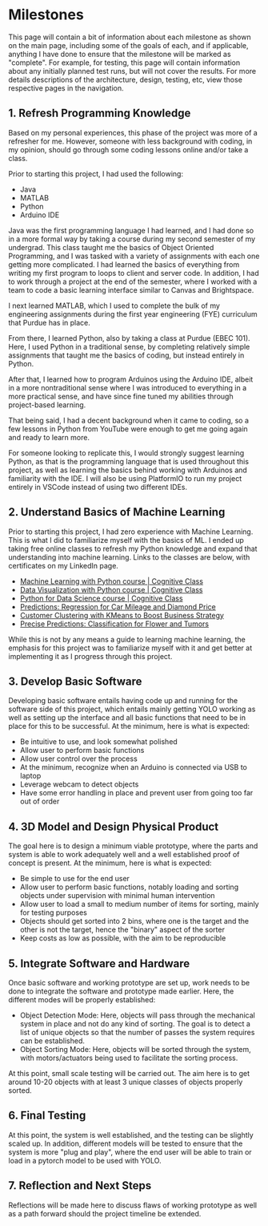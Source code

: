 # Milestones

This page will contain a bit of information about each milestone as shown on the main page, including some of the goals of each, and if applicable, anything I have done to ensure that the milestone will be marked as "complete". For example, for testing, this page will contain information about any initially planned test runs, but will not cover the results. For more details descriptions of the architecture, design, testing, etc, view those respective pages in the navigation. 

## 1. Refresh Programming Knowledge

Based on my personal experiences, this phase of the project was more of a refresher for me. However, someone with less background with coding, in my opinion, should go through some coding lessons online and/or take a class. 

Prior to starting this project, I had used the following:

* Java
* MATLAB
* Python
* Arduino IDE

Java was the first programming language I had learned, and I had done so in a more formal way by taking a course during my second semester of my undergrad. This class taught me the basics of Object Oriented Programming, and I was tasked with a variety of assignments with each one getting more complicated. I had learned the basics of everything from writing my first program to loops to client and server code. In addition, I had to work through a project at the end of the semester, where I worked with a team to code a basic learning interface similar to Canvas and Brightspace. 

I next learned MATLAB, which I used to complete the bulk of my engineering assignments during the first year engineering (FYE) curriculum that Purdue has in place. 

From there, I learned Python, also by taking a class at Purdue (EBEC 101). Here, I used Python in a traditional sense, by completing relatively simple assignments that taught me the basics of coding, but instead entirely in Python. 

After that, I learned how to program Arduinos using the Arduino IDE, albeit in a more nontraditional sense where I was introduced to everything in a more practical sense, and have since fine tuned my abilities through project-based learning. 

That being said, I had a decent background when it came to coding, so a few lessons in Python from YouTube were enough to get me going again and ready to learn more.

For someone looking to replicate this, I would strongly suggest learning Python, as that is the programming language that is used throughout this project, as well as learning the basics behind working with Arduinos and familiarity with the IDE. I will also be using PlatformIO to run my project entirely in VSCode instead of using two different IDEs.

## 2. Understand Basics of Machine Learning

Prior to starting this project, I had zero experience with Machine Learning. This is what I did to familiarize myself with the basics of ML. I ended up taking free online classes to refresh my Python knowledge and expand that understanding into machine learning. Links to the classes are below, with certificates on my LinkedIn page.

* [Machine Learning with Python course | Cognitive Class](https://cognitiveclass.ai/courses/machine-learning-with-python)
* [Data Visualization with Python course | Cognitive Class](https://cognitiveclass.ai/courses/data-visualization-python)
* [Python for Data Science course | Cognitive Class](https://cognitiveclass.ai/courses/python-for-data-science)
* [Predictions: Regression for Car Mileage and Diamond Price](https://cognitiveclass.ai/courses/predictions-regression-for-car-mileage-and-diamond-price)
* [Customer Clustering with KMeans to Boost Business Strategy](https://cognitiveclass.ai/courses/customer-clustering-with-kmeans-to-boost-business-strategy)
* [Precise Predictions: Classification for Flower and Tumors](https://cognitiveclass.ai/courses/precise-predictions-classification-for-flower-and-tumors)

While this is not by any means a guide to learning machine learning, the emphasis for this project was to familiarize myself with it and get better at implementing it as I progress through this project. 

## 3. Develop Basic Software

Developing basic software entails having code up and running for the software side of this project, which entails mainly getting YOLO working as well as setting up the interface and all basic functions that need to be in place for this to be successful. At the minimum, here is what is expected:

* Be intuitive to use, and look somewhat polished
* Allow user to perform basic functions
* Allow user control over the process
* At the minimum, recognize when an Arduino is connected via USB to laptop
* Leverage webcam to detect objects
* Have some error handling in place and prevent user from going too far out of order

## 4. 3D Model and Design Physical Product

The goal here is to design a minimum viable prototype, where the parts and system is able to work adequately well and a well established proof of concept is present. At the minimum, here is what is expected:

* Be simple to use for the end user
* Allow user to perform basic functions, notably loading and sorting objects under supervision with minimal human intervention
* Allow user to load a small to medium number of items for sorting, mainly for testing purposes
* Objects should get sorted into 2 bins, where one is the target and the other is not the target, hence the "binary" aspect of the sorter
* Keep costs as low as possible, with the aim to be reproducible

## 5. Integrate Software and Hardware

Once basic software and working prototype are set up, work needs to be done to integrate the software and prototype made earlier. Here, the different modes will be properly established:

* Object Detection Mode: Here, objects will pass through the mechanical system in place and not do any kind of sorting. The goal is to detect a list of unique objects so that the number of passes the system requires can be established.
* Object Sorting Mode: Here, objects will be sorted through the system, with motors/actuators being used to facilitate the sorting process.

At this point, small scale testing will be carried out. The aim here is to get around 10-20 objects with at least 3 unique classes of objects properly sorted. 

## 6. Final Testing

At this point, the system is well established, and the testing can be slightly scaled up. In addition, different models will be tested to ensure that the system is more "plug and play", where the end user will be able to train or load in a pytorch model to be used with YOLO.

## 7. Reflection and Next Steps

Reflections will be made here to discuss flaws of working prototype as well as a path forward should the project timeline be extended.